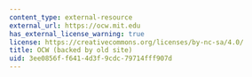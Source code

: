 ```yaml
---
content_type: external-resource
external_url: https://ocw.mit.edu
has_external_license_warning: true
license: https://creativecommons.org/licenses/by-nc-sa/4.0/
title: OCW (backed by old site)
uid: 3ee0856f-f641-4d3f-9cdc-79714fff907d
---
```

